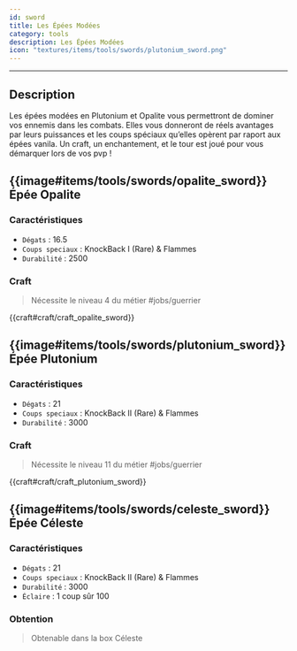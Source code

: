 ```yaml
---
id: sword
title: Les Épées Modées
category: tools
description: Les Épées Modées
icon: "textures/items/tools/swords/plutonium_sword.png"
---
```

___
## Description

Les épées modées en Plutonium et Opalite vous permettront de dominer vos ennemis dans les combats. 
Elles vous donneront de réels avantages par leurs puissances et les coups spéciaux qu’elles opèrent par raport aux épées vanila. 
Un craft, un enchantement, et le tour est joué pour vous démarquer lors de vos pvp !

##  {{image#items/tools/swords/opalite_sword}} Épée Opalite

### Caractéristiques

- ``Dégats`` : 16.5
- ``Coups speciaux`` : KnockBack I (Rare) & Flammes
- ``Durabilité`` : 2500

### Craft 

> Nécessite le niveau 4 du métier #jobs/guerrier

{{craft#craft/craft_opalite_sword}} 

##  {{image#items/tools/swords/plutonium_sword}} Épée Plutonium

### Caractéristiques

- ``Dégats`` : 21
- ``Coups speciaux`` : KnockBack II (Rare) & Flammes
- ``Durabilité`` : 3000

### Craft 

> Nécessite le niveau 11 du métier #jobs/guerrier

{{craft#craft/craft_plutonium_sword}} 

##  {{image#items/tools/swords/celeste_sword}} Épée Céleste

### Caractéristiques
- ``Dégats`` : 21
- ``Coups speciaux`` : KnockBack II (Rare) & Flammes
- ``Durabilité`` : 3000
- ``Éclaire`` : 1 coup sûr 100

### Obtention 

> Obtenable dans la box Céleste
